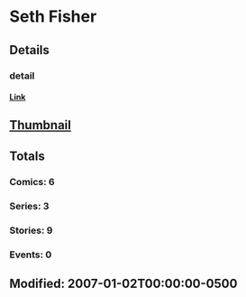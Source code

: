 # Seth  Fisher 
## Details
### detail
#### [Link](http://marvel.com/comics/creators/712/seth_fisher?utm_campaign=apiRef&utm_source=225578a89fc76f3d20fbffda5d17a88d)
## [Thumbnail](http://i.annihil.us/u/prod/marvel/i/mg/3/70/4bc6111d97835.jpg)
## Totals
### Comics: 6
### Series: 3
### Stories: 9
### Events: 0
## Modified: 2007-01-02T00:00:00-0500
